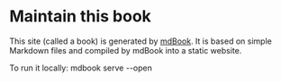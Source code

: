 # Maintain this book

This site (called a book) is generated by [mdBook](https://rust-lang.github.io/mdBook/index.html).  It is based on simple Markdown files and compiled by mdBook into a static website.

To run it locally: mdbook serve --open
